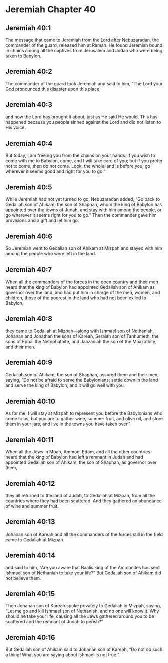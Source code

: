 # Jeremiah Chapter 40

## Jeremiah 40:1
The message that came to Jeremiah from the Lord after Nebuzaradan, the commander of the guard, released him at Ramah. He found Jeremiah bound in chains among all the captives from Jerusalem and Judah who were being taken to Babylon.

## Jeremiah 40:2
The commander of the guard took Jeremiah and said to him, “The Lord your God pronounced this disaster upon this place;

## Jeremiah 40:3
and now the Lord has brought it about, just as He said He would. This has happened because you people sinned against the Lord and did not listen to His voice.

## Jeremiah 40:4
But today, I am freeing you from the chains on your hands. If you wish to come with me to Babylon, come, and I will take care of you; but if you prefer not to come, then do not come. Look, the whole land is before you; go wherever it seems good and right for you to go.”

## Jeremiah 40:5
While Jeremiah had not yet turned to go, Nebuzaradan added, “Go back to Gedaliah son of Ahikam, the son of Shaphan, whom the king of Babylon has appointed over the towns of Judah, and stay with him among the people, or go wherever it seems right for you to go.” Then the commander gave him provisions and a gift and let him go.

## Jeremiah 40:6
So Jeremiah went to Gedaliah son of Ahikam at Mizpah and stayed with him among the people who were left in the land.

## Jeremiah 40:7
When all the commanders of the forces in the open country and their men heard that the king of Babylon had appointed Gedaliah son of Ahikam as governor over the land, and had put him in charge of the men, women, and children, those of the poorest in the land who had not been exiled to Babylon,

## Jeremiah 40:8
they came to Gedaliah at Mizpah—along with Ishmael son of Nethaniah, Johanan and Jonathan the sons of Kareah, Seraiah son of Tanhumeth, the sons of Ephai the Netophathite, and Jaazaniah the son of the Maakathite, and their men.

## Jeremiah 40:9
Gedaliah son of Ahikam, the son of Shaphan, assured them and their men, saying, “Do not be afraid to serve the Babylonians; settle down in the land and serve the king of Babylon, and it will go well with you.

## Jeremiah 40:10
As for me, I will stay at Mizpah to represent you before the Babylonians who come to us, but you are to gather wine, summer fruit, and olive oil, and store them in your jars, and live in the towns you have taken over.”

## Jeremiah 40:11
When all the Jews in Moab, Ammon, Edom, and all the other countries heard that the king of Babylon had left a remnant in Judah and had appointed Gedaliah son of Ahikam, the son of Shaphan, as governor over them,

## Jeremiah 40:12
they all returned to the land of Judah, to Gedaliah at Mizpah, from all the countries where they had been scattered. And they gathered an abundance of wine and summer fruit.

## Jeremiah 40:13
Johanan son of Kareah and all the commanders of the forces still in the field came to Gedaliah at Mizpah

## Jeremiah 40:14
and said to him, “Are you aware that Baalis king of the Ammonites has sent Ishmael son of Nethaniah to take your life?” But Gedaliah son of Ahikam did not believe them.

## Jeremiah 40:15
Then Johanan son of Kareah spoke privately to Gedaliah in Mizpah, saying, “Let me go and kill Ishmael son of Nethaniah, and no one will know it. Why should he take your life, causing all the Jews gathered around you to be scattered and the remnant of Judah to perish?”

## Jeremiah 40:16
But Gedaliah son of Ahikam said to Johanan son of Kareah, “Do not do such a thing! What you are saying about Ishmael is not true.”
